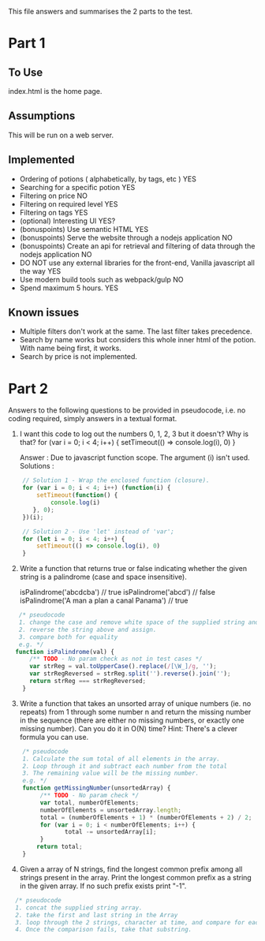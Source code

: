 This file answers and summarises the 2 parts to the test.

# Part 1

## To Use
index.html is the home page.

## Assumptions
This will be run on a web server.

## Implemented
- Ordering of potions ( alphabetically, by tags, etc ) YES
- Searching for a specific potion YES
- Filtering on price NO
- Filtering on required level YES
- Filtering on tags YES
- (optional) Interesting UI YES?
- (bonuspoints) Use semantic HTML YES  
- (bonuspoints) Serve the website through a nodejs application NO  
- (bonuspoints) Create an api for retrieval and filtering of data through the nodejs application NO  
- DO NOT use any external libraries for the front-end, Vanilla javascript all the way YES
- Use modern build tools such as webpack/gulp NO
- Spend maximum 5 hours. YES

## Known issues
- Multiple filters don't work at the same.  The last filter takes precedence.
- Search by name works but considers this whole inner html of the potion.  With name being first, it works.
- Search by price is not implemented.



# Part 2

Answers to the following questions to be provided in pseudocode, i.e. no coding required, simply answers in a textual format.

1) I want this code to log out the numbers 0, 1, 2, 3 but it doesn't? Why is that?
    for (var i = 0; i < 4; i++) {
        setTimeout(() => console.log(i), 0)
    }

    Answer : Due to javascript function scope.  The argument (i) isn't used.  Solutions :
```javascript
    // Solution 1 - Wrap the enclosed function (closure).
    for (var i = 0; i < 4; i++) (function(i) {
        setTimeout(function() {
            console.log(i)
       }, 0);
    })(i);

    // Solution 2 - Use 'let' instead of 'var';
    for (let i = 0; i < 4; i++) {
        setTimeout(() => console.log(i), 0)
    }
```

2) Write a function that returns true or false indicating whether the given string is a palindrome (case and space insensitive).

    isPalindrome('abcdcba')                         // true
    isPalindrome('abcd')                            // false
    isPalindrome('A man a plan a canal Panama')     // true

```javascript
   /* pseudocode
   1. change the case and remove white space of the supplied string and assign.
   2. reverse the string above and assign.
   3. compare both for equality
   e.g. */
  function isPalindrome(val) {
      /** TODO - No param check as not in test cases */
      var strReg = val.toUpperCase().replace(/[\W_]/g, '');
      var strRegReversed = strReg.split('').reverse().join('');
      return strReg === strRegReversed;
    }
```
3) Write a function that takes an unsorted array of unique numbers (ie. no repeats) from 1 through some number n and return the missing number in the sequence (there are either no missing numbers, or exactly one missing number). Can you do it in O(N) time? Hint: There's a clever formula you can use.

```javascript
    /* pseudocode
    1. Calculate the sum total of all elements in the array.
    2. Loop through it and subtract each number from the total
    3. The remaining value will be the missing number.
    e.g. */
    function getMissingNumber(unsortedArray) {
         /** TODO - No param check */
         var total, numberOfElements;
         numberOfElements = unsortedArray.length;
         total = (numberOfElements + 1) * (numberOfElements + 2) / 2;
         for (var i = 0; i < numberOfElements; i++) {
                total -= unsortedArray[i];
         }
        return total;
    }
```

4) Given a array of N strings, find the longest common prefix among all strings present in the array. Print the longest common prefix as a string in the given array. If no such prefix exists print "-1".
```javascript
  /* pseudocode
  1. concat the supplied string array.
  2. take the first and last string in the Array
  3. loop through the 2 strings, character at time, and compare for each other for equality.
  4. Once the comparison fails, take that substring.
```
